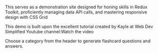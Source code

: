 This serves as a demonstration site designed for honing skills in Redux Toolkit, proficiently managing data API calls, and mastering responsive design with CSS Grid

This demo is built upon the excellent tutorial created by Kayle at Web Dev Simplified Youtube channel:Watch the video

Choose a category from the header to generate flashcard questions and answers.
